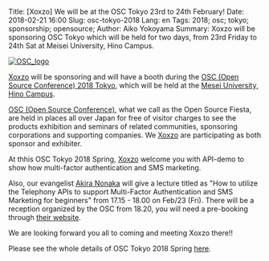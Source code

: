 Title: [Xoxzo] We will be at the OSC Tokyo 23rd to 24th February!
Date: 2018-02-21 16:00
Slug: osc-tokyo-2018
Lang: en
Tags: 2018; osc; tokyo; sponsorship; opensource;
Author: Aiko Yokoyama
Summary: Xoxzo will be sponsoring OSC Tokyo which will be held for two days, from 23rd Friday to 24th Sat at Meisei University, Hino Campus.

[![OSC_logo]({filename}/images/OSC_logo_sticker.gif)](https://www.ospn.jp/osc2018-spring/)

[Xoxzo](https://info.xoxzo.com/en/) will be sponsoring and will have a booth
during the [OSC (Open Source Conference) 2018 Tokyo](https://www.ospn.jp/osc2018-spring/), which will be held at the
[Mesei University, Hino Campus](http://www.meisei-u.ac.jp/access/hino.html).


[OSC (Open Source Conference)](https://www.ospn.jp/), what we call as the Open Source Fiesta, are held in places all over Japan for free of visitor charges to see the products exhibition and seminars of related communities, sponsoring corporations and supporting companies.
We [Xoxzo](https://info.xoxzo.com/en/) are participating as both sponsor and exhibiter.

At thhis OSC Tokyo 2018 Spring, [Xoxzo](https://info.xoxzo.com/en/) welcome you with API-demo to show how multi-factor authentication and SMS marketing.

Also, our evangelist [Akira Nonaka](https://info.xoxzo.com/en/aboutus/) will give a lecture titled as "How to utilize the Telephony APIs to support Multi-Factor Authentication and SMS Marketing for beginners" from 17.15 - 18.00 on Feb/23 (Fri).
There will be a reception organized by the OSC from 18.20, you will need a pre-booking through [their website](https://www.ospn.jp/osc2018-spring/modules/eguide/event.php?eid=1).

We are looking forward you all to coming and meeting Xoxzo there!! 

Please see the whole details of OSC Tokyo 2018 Spring [here](https://www.ospn.jp/osc2018-spring/).
